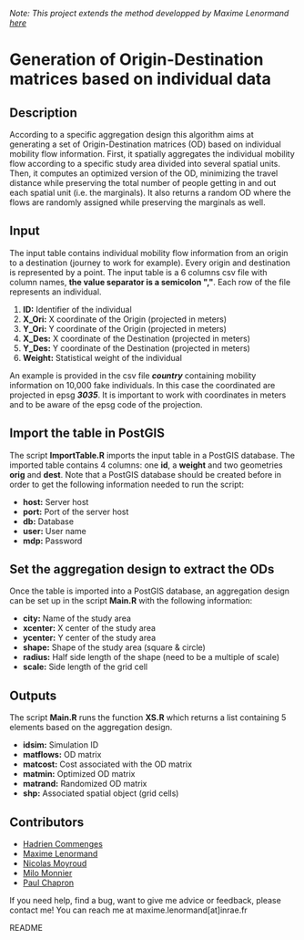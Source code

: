 *Note: This project extends the method developped by Maxime Lenormand [here](https://gitlab.com/maximelenormand/xs)*

Generation of Origin-Destination matrices based on individual data
===================================================================================

## Description

According to a specific aggregation design this algorithm aims at generating a set of Origin-Destination matrices (OD) based on individual mobility flow information. First, it spatially aggregates the individual mobility flow according to a specific study area divided into several spatial units. Then, it computes an optimized version of the OD, minimizing the travel distance while preserving the total number of people getting in and out each spatial unit (i.e. the marginals). It also returns a random OD where the flows are randomly assigned while preserving the marginals as well.



## Input

The input table contains individual mobility flow information from an origin to a destination (journey to work for example). Every origin and destination is represented by a point. The input table is a 6 columns csv file with column names, **the value separator is a semicolon ","**. Each row of the file represents an individual. 

1. **ID:** Identifier of the individual
2. **X_Ori:** X coordinate of the Origin (projected in meters)
3. **Y_Ori:** Y coordinate of the Origin (projected in meters)
4. **X_Des:** X coordinate of the Destination (projected in meters)
5. **Y_Des:** Y coordinate of the Destination (projected in meters)
6. **Weight:** Statistical weight of the individual

An example is provided in the csv file ***country*** containing mobility information on 10,000 fake individuals. In this case the coordinated are projected in epsg ***3035***. It is important to work with coordinates in meters and to be aware of the epsg code of the projection. 

## Import the table in PostGIS

The script **ImportTable.R** imports the input table in a PostGIS database. The imported table contains 4 columns: one **id**, a **weight** and two geometries **orig** and **dest**. Note that a PostGIS database should be created before in order to get the following information needed to run the script:

- **host:** Server host
- **port:** Port of the server host
- **db:** Database
- **user:** User name
- **mdp:** Password

## Set the aggregation design to extract the ODs

Once the table is imported into a PostGIS database, an aggregation design can be set up in the script **Main.R** with the following information:

- **city:** Name of the study area
- **xcenter:** X center of the study area
- **ycenter:** Y center of the study area
- **shape:** Shape of the study area (square & circle) 
- **radius:** Half side length of the shape  (need to be a multiple of scale)
- **scale:** Side length of the grid cell

## Outputs

The script **Main.R** runs the function **XS.R** which returns a list containing 5 elements based on the aggregation design.

- **idsim:** Simulation ID
- **matflows:** OD matrix
- **matcost:** Cost associated with the OD matrix
- **matmin:** Optimized OD matrix
- **matrand:** Randomized OD matrix
- **shp:** Associated spatial object (grid cells)

## Contributors

- [Hadrien Commenges](https://github.com/hcommenges)
- [Maxime Lenormand](https://gitlab.com/users/maximelenormand/projects)
- [Nicolas Moyroud](https://nmoyroud.teledetection.fr/index.php/telechargements)
- [Milo Monnier](https://github.com/MiloMonnier)
- [Paul Chapron](https://github.com/chapinux)

If you need help, find a bug, want to give me advice or feedback, please contact me!
You can reach me at maxime.lenormand[at]inrae.fr

README
